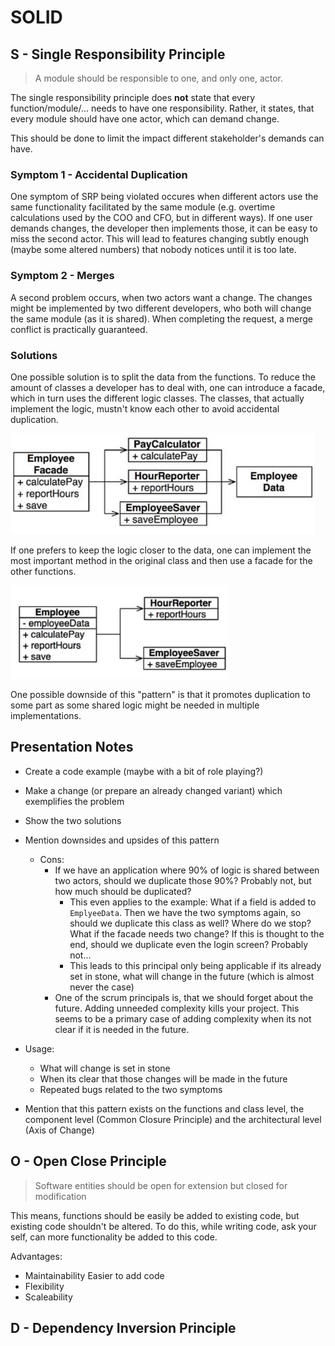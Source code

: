 # SOLID

## S - Single Responsibility Principle

> A module should be responsible to one, and only one, actor.

The single responsibility principle does **not** state that every function/module/... needs to have one responsibility. Rather, it states, that every module should have one actor, which can demand change.

This should be done to limit the impact different stakeholder's demands can have.

### Symptom 1 - Accidental Duplication

One symptom of SRP being violated occures when different actors use the same functionality facilitated by the same module (e.g. overtime calculations used by the COO and CFO, but in different ways). If one user demands changes, the developer then implements those, it can be easy to miss the second actor. This will lead to features changing subtly enough (maybe some altered numbers) that nobody notices until it is too late.

### Symptom 2 - Merges

A second problem occurs, when two actors want a change. The changes might be implemented by two different developers, who both will change the same module (as it is shared). When completing the request, a merge conflict is practically guaranteed.

### Solutions

One possible solution is to split the data from the functions. To reduce the amount of classes a developer has to deal with, one can introduce a facade, which in turn uses the different logic classes. The classes, that actually implement the logic, mustn't know each other to avoid accidental duplication.

<img src="res/SOLID/image-20230331215525529.png" alt="image-20230331215525529" style="zoom:67%;" />

If one prefers to keep the logic closer to the data, one can implement the most important method in the original class and then use a facade for the other functions.

<img src="res/SOLID/image-20230331215914276.png" alt="image-20230331215914276" style="zoom:67%;" />

One possible downside of this "pattern" is that it promotes duplication to some part as some shared logic might be needed in multiple implementations.

## Presentation Notes

* Create a code example (maybe with a bit of role playing?)

* Make a change (or prepare an already changed variant) which exemplifies the problem

* Show the two solutions

* Mention downsides and upsides of this pattern

  * Cons:
    * If we have an application where 90% of logic is shared between two actors, should we duplicate those 90%? Probably not, but how much should be duplicated?
      * This even applies to the example: What if  a field is added to `EmplyeeData`. Then we have the two symptoms again, so should we duplicate this class as well? Where do we stop? What if the facade needs two change? If this is thought to the end, should we duplicate even the login screen? Probably not...
      * This leads to this principal only being applicable if its already set in stone, what will change in the future (which is almost never the case) 
    * One of the scrum principals is, that we should forget about the future. Adding unneeded complexity kills your project. This seems to be a primary case of adding complexity when its not clear if it is needed in the future.

* Usage:

  * What will change is set in stone
  * When its clear that those changes will be made in the future
  * Repeated bugs related to the two symptoms

* Mention that this pattern exists on the functions and class level, the component level (Common Closure Principle) and the architectural level (Axis of Change)

  

## O - Open Close Principle

> Software entities should be open for extension but closed for modification

This means, functions should be easily be added to existing code, but existing code shouldn't be altered. To do this, while writing code, ask your self, can more functionality be added to this code.

Advantages:

* Maintainability
  Easier to add code 
* Flexibility
* Scaleability

## D - Dependency Inversion Principle

> 